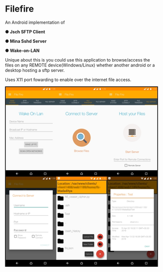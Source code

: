 # Filefire

An Android implementation of

  **● Jsch SFTP Client**
  
  **● Mina Sshd Server**
  
  **● Wake-on-LAN**
	

Unique about this is you could use this application to browse/access the files on any REMOTE device(Windows/Linux) whether another android or a desktop hosting a sftp server.

Uses X11 port fowarding to enable over the internet file access.

![FileFire](/screens/filefire.jpg "App Screenshots")
